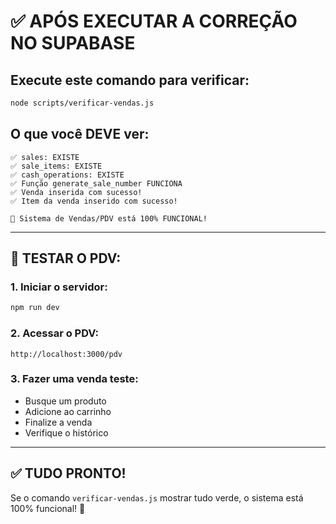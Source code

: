 # ✅ APÓS EXECUTAR A CORREÇÃO NO SUPABASE

## Execute este comando para verificar:

```bash
node scripts/verificar-vendas.js
```

## O que você DEVE ver:

```
✅ sales: EXISTE
✅ sale_items: EXISTE  
✅ cash_operations: EXISTE
✅ Função generate_sale_number FUNCIONA
✅ Venda inserida com sucesso!
✅ Item da venda inserido com sucesso!

🎉 Sistema de Vendas/PDV está 100% FUNCIONAL!
```

---

## 🚀 TESTAR O PDV:

### 1. Iniciar o servidor:
```bash
npm run dev
```

### 2. Acessar o PDV:
```
http://localhost:3000/pdv
```

### 3. Fazer uma venda teste:
- Busque um produto
- Adicione ao carrinho
- Finalize a venda
- Verifique o histórico

---

## ✅ TUDO PRONTO!

Se o comando `verificar-vendas.js` mostrar tudo verde, o sistema está 100% funcional! 🎉

